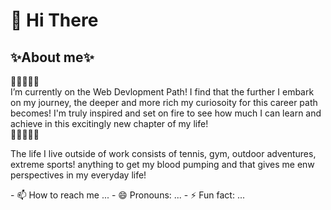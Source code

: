 <h1>👋 Hi There</h1>
<h2>✨About me✨</h2>
<p> 📓📕📗📘📙<br>I’m currently on the Web Devlopment Path! I find that the further I embark on my journey, the deeper and more rich my curiosoity for this career path becomes! 
  I'm truly inspired and set on fire to see how much I can learn and achieve in this excitingly new chapter of my life!<br>📙📘📗📕📓</p>   
<p> The life I live outside of work consists of tennis, gym, outdoor adventures, extreme sports! anything to get my blood pumping and that gives me enw perspectives in my everyday life! </p>
- 📫 How to reach me ...
- 😄 Pronouns: ...
- ⚡ Fun fact: ...

<!---
douglasadecer/douglasadecer is a ✨ special ✨ repository because its `README.md` (this file) appears on your GitHub profile.
You can click the Preview link to take a look at your changes.
--->
